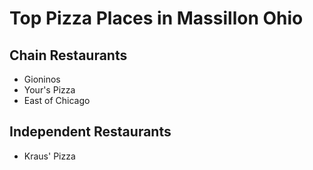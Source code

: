 # Top Pizza Places in Massillon Ohio

## Chain Restaurants
- Gioninos
- Your's Pizza
- East of Chicago

## Independent Restaurants
- Kraus' Pizza
